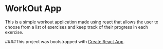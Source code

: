 # WorkOut App
This is a simple workout application made using react that allows the user to choose from a list of exercises and keep track of their progress in each exercise.

####This project was bootstrapped with [Create React App](https://github.com/facebook/create-react-app).

